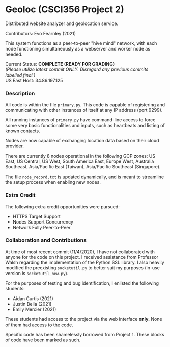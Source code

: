 # Geoloc (CSCI356 Project 2)

Distributed website analyzer and geolocation service.

Contributors: Evo Fearnley (2021)

This system functions as a peer-to-peer "hive mind" network, with each node functioning simultaneously as a webserver
and worker node as needed.

Current Status: **COMPLETE (READY FOR GRADING)**  
*(Please utilize latest commit ONLY. Disregard any previous commits labelled final.)*  
US East Host: 34.86.197.125

### Description

All code is within the file `primary.py`. This code is capable of registering and communicating with other instances
of itself at any IP address (port 9299). 

All running instances of `primary.py` have command-line access to force some very basic functionalities and inputs,
such as heartbeats and listing of known contacts.

Nodes are now capable of exchanging location data based on their cloud provider.

There are currently 8 nodes operational in the following GCP zones: US East, US Central, US West, South America East,
Europe West, Australia Southeast, Asia/Pacific East (Taiwan), Asia/Pacific Southeast (Singapore).

The file `node_record.txt` is updated dynamically, and is meant to streamline the setup process when enabling new nodes.

### Extra Credit
The following extra credit opportunities were pursued:
* HTTPS Target Support
* Nodes Support Concurrency
* Network Fully Peer-to-Peer

### Collaboration and Contributions

At time of most recent commit (11/4/2020), I have not collaborated with anyone for the code on this project.
I received assistance from Professor Walsh regarding the implementation of the Python SSL library. I also heavily modified
the preexisting `socketutil.py` to better suit my purposes (in-use version is `socketutil_new.py`).

For the purposes of testing and bug identification, I enlisted the following students:
* Aidan Curtis (2021)
* Justin Bella (2021)
* Emily Mercier (2021)

These students had access to the project via the web interface **only.** None of them had access to the code.

Specific code has been shamelessly borrowed from Project 1. These blocks of code have been marked as such.

